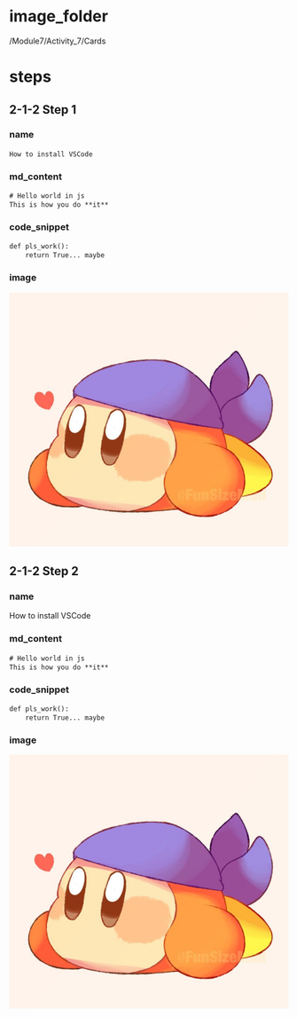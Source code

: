 # image_folder
/Module7/Activity_7/Cards

# steps

## 2-1-2 Step 1

### name
```
How to install VSCode
```

### md_content
```
# Hello world in js
This is how you do **it**
```

### code_snippet
```
def pls_work():
    return True... maybe
```

### image
![bandanna](images/bandanna.jpg)

## 2-1-2 Step 2

### name
How to install VSCode

### md_content
```
# Hello world in js
This is how you do **it** 
```

### code_snippet
```
def pls_work():
    return True... maybe
```

### image
![bandanna](images/bandanna.jpg)